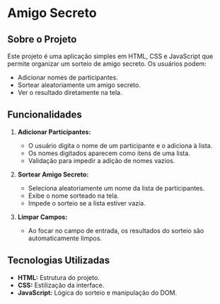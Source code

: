 # Amigo Secreto

## Sobre o Projeto

Este projeto é uma aplicação simples em HTML, CSS e JavaScript que permite organizar um sorteio de amigo secreto. Os usuários podem:

- Adicionar nomes de participantes.
- Sortear aleatoriamente um amigo secreto.
- Ver o resultado diretamente na tela.

## Funcionalidades

1. **Adicionar Participantes:**

   - O usuário digita o nome de um participante e o adiciona à lista.
   - Os nomes digitados aparecem como itens de uma lista.
   - Validação para impedir a adição de nomes vazios.

2. **Sortear Amigo Secreto:**

   - Seleciona aleatoriamente um nome da lista de participantes.
   - Exibe o nome sorteado na tela.
   - Impede o sorteio se a lista estiver vazia.

3. **Limpar Campos:**

   - Ao focar no campo de entrada, os resultados do sorteio são automaticamente limpos.

## Tecnologias Utilizadas

- **HTML:** Estrutura do projeto.
- **CSS:** Estilização da interface.
- **JavaScript:** Lógica do sorteio e manipulação do DOM.

